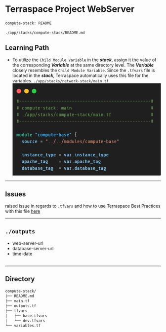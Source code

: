# Terraspace Project WebServer
`compute-stack: README`

`./app/stacks/compute-stack/README.md`

## Learning Path
- To utilize the `Child Module Variable` in the ***stack***, assign it the value of the corresponding ***Variable*** at the same directory level. The ***Variable*** closely resembles the `Child Module Variable`. Since the `.tfvars` file is located in the ***stack***, Terraspace automatically uses this file for the variables.
`./app/stacks/network-stack/main.tf`
![image of above comment](./../../../img/code-snap-compute-stack.png)

-----

## Issues

raised issue in regards to `.tfvars` and how to use Terraspace Best Practices with this file [here](https://github.com/miGenjutsu/terraspace-webserver/issues/12) 

----

## `./outputs`
- web-server-url
- database-server-url
- time-date
<br></br>
----
## Directory
```
compute-stack/
├── README.md
├── main.tf
├── outputs.tf
├── tfvars
│   ├── base.tfvars
│   └── dev.tfvars
└── variables.tf
```